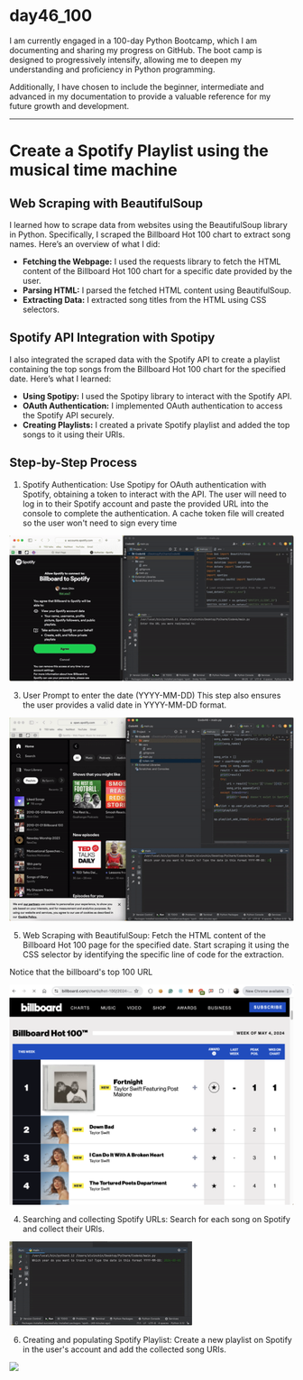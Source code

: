 # day46_100
I am currently engaged in a 100-day Python Bootcamp, which I am documenting and sharing my progress on GitHub. The boot camp is designed to progressively intensify, allowing me to deepen my understanding and proficiency in Python programming.

Additionally, I have chosen to include the beginner, intermediate and advanced in my documentation to provide a valuable reference for my future growth and development.

-------
# Create a Spotify Playlist using the musical time machine

## Web Scraping with BeautifulSoup
I learned how to scrape data from websites using the BeautifulSoup library in Python. Specifically, I scraped the Billboard Hot 100 chart to extract song names. Here’s an overview of what I did:

- __Fetching the Webpage:__ I used the requests library to fetch the HTML content of the Billboard Hot 100 chart for a specific date provided by the user.
- __Parsing HTML:__ I parsed the fetched HTML content using BeautifulSoup.
- __Extracting Data:__ I extracted song titles from the HTML using CSS selectors.

## Spotify API Integration with Spotipy
I also integrated the scraped data with the Spotify API to create a playlist containing the top songs from the Billboard Hot 100 chart for the specified date. Here’s what I learned:

- __Using Spotipy:__ I used the Spotipy library to interact with the Spotify API.
- __OAuth Authentication:__ I implemented OAuth authentication to access the Spotify API securely.
- __Creating Playlists:__ I created a private Spotify playlist and added the top songs to it using their URIs.

## Step-by-Step Process

1. Spotify Authentication:
Use Spotipy for OAuth authentication with Spotify, obtaining a token to interact with the API. The user will need to log in to their Spotify account and paste the provided URL into the console to complete the authentication. A cache token file will created so the user won't need to sign every time

![](https://github.com/AlvinChin1608/day46_100/blob/main/gif/Step%201_login.gif)

3. User Prompt to enter the date (YYYY-MM-DD)
This step also ensures the user provides a valid date in YYYY-MM-DD format.

![](https://github.com/AlvinChin1608/day46_100/blob/main/gif/Step%201.gif)

5. Web Scraping with BeautifulSoup:
Fetch the HTML content of the Billboard Hot 100 page for the specified date. Start scraping it using the CSS selector by identifying the specific line of code for the extraction.

Notice that the billboard's top 100 URL

![](https://github.com/AlvinChin1608/day46_100/blob/main/gif/Screenshot%202024-07-02%20at%2016.59.01.png)

4. Searching and collecting Spotify URLs:
Search for each song on Spotify and collect their URIs.

![](https://github.com/AlvinChin1608/day46_100/blob/main/gif/step%202.gif)

6. Creating and populating Spotify Playlist:
Create a new playlist on Spotify in the user's account and add the collected song URIs.

![]([https://github.com/AlvinChin1608/day46_100/blob/main/gif/step%203.gif](https://github.com/AlvinChin1608/day46_100/blob/main/gif/Screenshot%202024-07-02%20at%2016.56.27.png))



